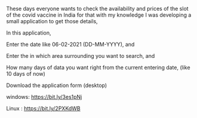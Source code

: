 These days everyone wants to check the availability and prices of the slot of the covid vaccine in India for that with my knowledge I was developing a small application to get those details,



In this application,

Enter the date like 06-02-2021 (DD-MM-YYYY), and

Enter the in which area surrounding you want to search, and

How many days of data you want right from the current entering date, (like 10 days of now)



Download the application form (desktop)

windows: https://bit.ly/3es1pNj

Linux : https://bit.ly/2PXKdWB
